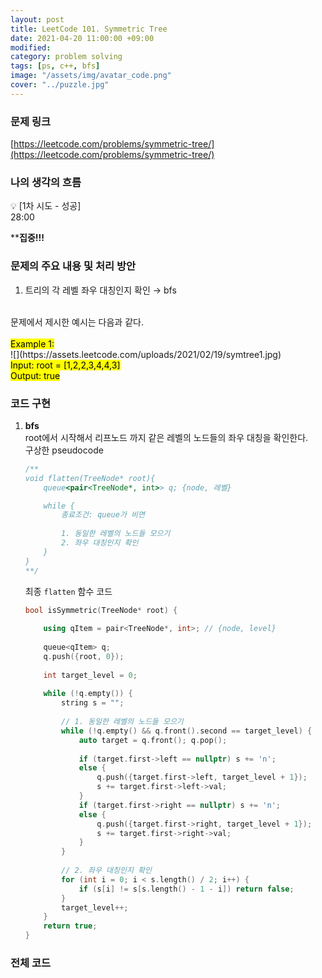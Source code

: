 ```yaml
---
layout: post
title: LeetCode 101. Symmetric Tree
date: 2021-04-20 11:00:00 +09:00
modified: 
category: problem solving
tags: [ps, c++, bfs]
image: "/assets/img/avatar_code.png"
cover: "../puzzle.jpg"
---
```


### 문제 링크
[https://leetcode.com/problems/symmetric-tree/](https://leetcode.com/problems/symmetric-tree/)

### 나의 생각의 흐름
💡 [1차 시도 - 성공]<br> 
    28:00<br>

****집중!!!**

### 문제의 주요 내용 및 처리 방안
1. 트리의 각 레벨 좌우 대칭인지 확인 → bfs<br>
<br>
문제에서 제시한 예시는 다음과 같다.<br>
<br>
<mark>Example 1:</mark><br>
![](https://assets.leetcode.com/uploads/2021/02/19/symtree1.jpg)
<br><mark>Input: root = [1,2,2,3,4,4,3]<br>
Output: true</mark>

### 코드 구현 
1. **bfs**<br>
    root에서 시작해서 리프노드 까지 같은 레벨의 노드들의 좌우 대칭을 확인한다.<br>
    구상한 pseudocode<br>
    ```cpp
    /**
    void flatten(TreeNode* root){
        queue<pair<TreeNode*, int>> q; {node, 레벨}

        while {
            종료조건: queue가 비면
            
            1. 동일한 레벨의 노드들 모으기
            2. 좌우 대칭인지 확인
        }
    }
    **/
    ```
    최종 `flatten` 함수 코드<br>
    ```cpp
    bool isSymmetric(TreeNode* root) {
        
        using qItem = pair<TreeNode*, int>; // {node, level}
        
        queue<qItem> q;
        q.push({root, 0});
        
        int target_level = 0;
        
        while (!q.empty()) {
            string s = "";
            
            // 1. 동일한 레벨의 노드들 모으기
            while (!q.empty() && q.front().second == target_level) {
                auto target = q.front(); q.pop();
                
                if (target.first->left == nullptr) s += 'n';
                else {
                    q.push({target.first->left, target_level + 1});
                    s += target.first->left->val;
                }
                if (target.first->right == nullptr) s += 'n';
                else {
                    q.push({target.first->right, target_level + 1});
                    s += target.first->right->val;
                }
            }
            
            // 2. 좌우 대칭인지 확인
            for (int i = 0; i < s.length() / 2; i++) {
                if (s[i] != s[s.length() - 1 - i]) return false;
            }
            target_level++;
        }
        return true;
    }
    ```

### 전체 코드
<br>